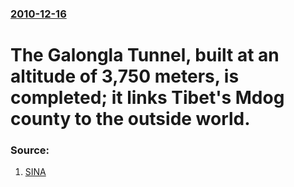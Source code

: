 ### [2010-12-16](/news/2010/12/16/index.md)

# The Galongla Tunnel, built at an altitude of 3,750 meters, is completed; it links Tibet's Mdog county to the outside world. 




### Source:

1. [SINA](http://english.sina.com/china/p/2010/1215/352187.html)
